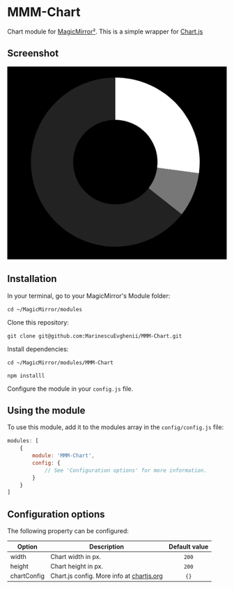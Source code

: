 # MMM-Chart
Chart module for [MagicMirror²](https://github.com/MichMich/MagicMirror). This is a simple wrapper for [Chart.js](http://www.chartjs.org/)

## Screenshot
![](.github/example.png)

## Installation

In your terminal, go to your MagicMirror's Module folder:
````
cd ~/MagicMirror/modules
````

Clone this repository:
````
git clone git@github.com:MarinescuEvghenii/MMM-Chart.git
````

Install dependencies:
````
cd ~/MagicMirror/modules/MMM-Chart
````

````
npm installl
````

Configure the module in your `config.js` file.

## Using the module

To use this module, add it to the modules array in the `config/config.js` file:
````javascript
modules: [
	{
		module: 'MMM-Chart',
		config: {
			// See 'Configuration options' for more information.
		}
	}
]
````

## Configuration options

The following property can be configured:

| Option      | Description             | Default value |
| ------------|-------------------------|:-------------:|
| width       | Chart width in px.      | ```200```     |
| height      | Chart height in px.     | ```200```     |
| chartConfig | Chart.js config. More info at [chartjs.org](http://www.chartjs.org/) | ```{}``` |
